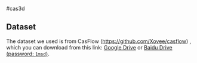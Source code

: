 #cas3d
## Dataset 
The dataset we used is from CasFlow (https://github.com/Xovee/casflow) , which you can download from this link: 
[Google Drive](https://drive.google.com/file/d/1o4KAZs19fl4Qa5LUtdnmNy57gHa15AF-/view?usp=sharing) or [Baidu Drive (password: `1msd`)](https://pan.baidu.com/s/1tWcEefxoRHj002F0s9BCTQ).
